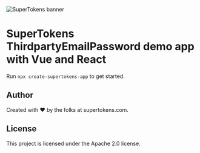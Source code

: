 ![SuperTokens banner](https://raw.githubusercontent.com/supertokens/supertokens-logo/master/images/Artboard%20%E2%80%93%2027%402x.png)

# SuperTokens ThirdpartyEmailPassword demo app with Vue and React

Run `npx create-supertokens-app` to get started.

## Author

Created with :heart: by the folks at supertokens.com.

## License

This project is licensed under the Apache 2.0 license.
